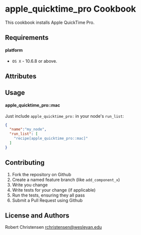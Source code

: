 apple_quicktime_pro Cookbook
============================
This cookbook installs Apple QuickTime Pro.

Requirements
------------
#### platform
- `OS X` - 10.6.8 or above.

Attributes
----------

Usage
-----
#### apple_quicktime_pro::mac

Just include `apple_quicktime_pro:` in your node's `run_list`:

```json
{
  "name":"my_node",
  "run_list": [
    "recipe[apple_quicktime_pro::mac]"
  ]
}
```

Contributing
------------

1. Fork the repository on Github
2. Create a named feature branch (like `add_component_x`)
3. Write you change
4. Write tests for your change (if applicable)
5. Run the tests, ensuring they all pass
6. Submit a Pull Request using Github

License and Authors
-------------------
Robert Christensen <rchristensen@wesleyan.edu>